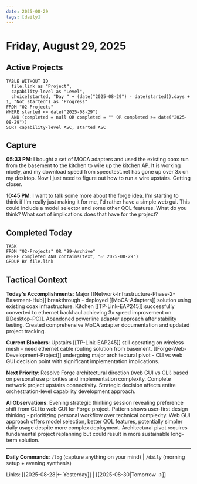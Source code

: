 ```yaml
---
date: 2025-08-29
tags: [daily]
---
```


# Friday, August 29, 2025

## Active Projects
```dataview
TABLE WITHOUT ID
  file.link as "Project",
  capability-level as "Level",
  choice(started, "Day " + (date("2025-08-29") - date(started)).days + 1, "Not started") as "Progress"
FROM "02-Projects"
WHERE started <= date("2025-08-29") 
  AND (completed = null OR completed = "" OR completed >= date("2025-08-29"))
SORT capability-level ASC, started ASC
```

## Capture
<!-- Raw input with timestamps via /log command -->
<!-- Format: **HH:MM AM/PM**: Natural language input -->

**05:33 PM**: I bought a set of MOCA adapters and used the existing coax run from the basement to the kitchen to wire up the kitchen AP. It is working nicely, and my download speed from speedtest.net has gone up over 3x on my desktop. Now I just need to figure out how to run a wire upstairs. Getting closer.

**10:45 PM**: I want to talk some more about the forge idea. I'm starting to think if I'm really just making it for me, I'd rather have a simple web gui. This could include a model selector and some other QOL features. What do you think? What sort of implications does that have for the project?

## Completed Today
<!-- Tasks completed today from all projects -->
```dataview
TASK
FROM "02-Projects" OR "99-Archive"
WHERE completed AND contains(text, "✅ 2025-08-29")
GROUP BY file.link
```


## Tactical Context
<!-- AI maintains tactical context for session continuity throughout the day -->

**Today's Accomplishments**: Major [[Network-Infrastructure-Phase-2-Basement-Hub]] breakthrough - deployed [[MoCA-Adapters]] solution using existing coax infrastructure. Kitchen [[TP-Link-EAP245]] successfully converted to ethernet backhaul achieving 3x speed improvement on [[Desktop-PC]]. Abandoned powerline adapter approach after stability testing. Created comprehensive MoCA adapter documentation and updated project tracking.

**Current Blockers**: Upstairs [[TP-Link-EAP245]] still operating on wireless mesh - need ethernet cable routing solution from basement. [[Forge-Web-Development-Project]] undergoing major architectural pivot - CLI vs web GUI decision point with significant implementation implications.

**Next Priority**: Resolve Forge architectural direction (web GUI vs CLI) based on personal use priorities and implementation complexity. Complete network project upstairs connectivity. Strategic decision affects entire orchestration-level capability development approach.

**AI Observations**: Evening strategic thinking session revealing preference shift from CLI to web GUI for Forge project. Pattern shows user-first design thinking - prioritizing personal workflow over technical complexity. Web GUI approach offers model selection, better QOL features, potentially simpler daily usage despite more complex deployment. Architectural pivot requires fundamental project replanning but could result in more sustainable long-term solution.


---

**Daily Commands**: `/log` (capture anything on your mind) | `/daily` (morning setup + evening synthesis)

Links: [[2025-08-28|← Yesterday]] | [[2025-08-30|Tomorrow →]]